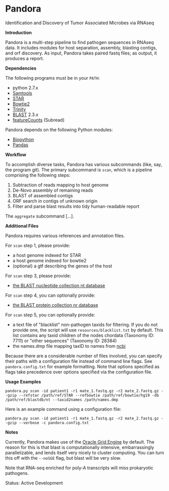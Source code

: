 Pandora
=======

Identification and Discovery of Tumor Associated Microbes via RNAseq

**Introduction**

Pandora is a multi-step pipeline to find pathogen sequences in RNAseq data. 
It includes modules for host separation, assembly, blasting contigs, and orf discovery.
As input, Pandora takes paired fastq files; as output, it produces a report.

**Dependencies**

The following programs must be in your `PATH`:

- python 2.7.x
- [Samtools](http://www.htslib.org/)
- [STAR](https://github.com/alexdobin/STAR)
- [Bowtie2](http://bowtie-bio.sourceforge.net/bowtie2/index.shtml)
- [Trinity](https://github.com/trinityrnaseq/trinityrnaseq/wiki)
- [BLAST](http://www.ncbi.nlm.nih.gov/books/NBK279671/) 2.3.x
- [featureCounts](http://subread.sourceforge.net/) (Subread)

Pandora depends on the following Python modules:

- [Biopython](http://biopython.org/wiki/Main_Page)
- [Pandas](http://pandas.pydata.org/)

**Workflow**

To accomplish diverse tasks, Pandora has various subcommands (like, say, the program git).
The primary subcommand is `scan`, which is a pipeline comprising the following steps:

1. Subtraction of reads mapping to host genome
2. De-Novo assembly of remaining reads
3. BLAST of assembled contigs
4. ORF search in contigs of unknown origin
5. Filter and parse blast results into tidy human-readable report

The `aggregate` subcommand [...].

**Additional Files**

Pandora requires various references and annotation files.

For `scan` step 1, please provide:
- a host genome indexed for STAR
- a host genome indexed for bowtie2
- (optional) a gtf describing the genes of the host

For `scan` step 3, please provide:
- [the BLAST nucleotide collection nt database](ftp://ftp.ncbi.nlm.nih.gov/blast/db/)

For `scan` step 4, you can optionally provide:
- [the BLAST protein collection nr database](ftp://ftp.ncbi.nlm.nih.gov/blast/db/)

For `scan` step 5, you can optionally provide:
- a text file of "blacklist" non-pathogen taxids for filtering. If you do not provide one, the script will use `resources/blacklist.txt` by default. This list contains any taxid children of the nodes chordata (Taxonomy ID: 7711) or "other sequences" (Taxonomy ID: 28384)
- the names.dmp file mapping taxID to names from [ncbi](ftp://ftp.ncbi.nlm.nih.gov/pub/taxonomy/taxdump.tar.gz)

Because there are a considerable number of files involved, you can specify their paths with a configuration file instead of command line flags.
See `pandora.config.txt` for example formatting.
Note that options specified as flags take precedence over options specified via the configuration file.

**Usage Examples**

```
pandora.py scan -id patient1 -r1 mate_1.fastq.gz -r2 mate_2.fastq.gz --gzip --refstar /path/ref/STAR --refbowtie /path/ref/bowtie/hg19 -db /path/ref/blastdb/nt --taxid2names /path/names.dmp
```

Here is an example command using a configuration file:

```
pandora.py scan -id patient1 -r1 mate_1.fastq.gz -r2 mate_2.fastq.gz --gzip --verbose -c pandora.config.txt
```

**Notes**

Currently, Pandora makes use of the [Oracle Grid Engine](https://en.wikipedia.org/wiki/Oracle_Grid_Engine) by default.
The reason for this is that blast is computationally intensive, embarrassingly parallelizable, and lends itself very nicely to cluster computing.
You can turn this off with the `--noSGE` flag, but blast will be very slow.

Note that RNA-seq enriched for poly-A transcripts will miss prokaryotic pathogens.

Status: Active Development
